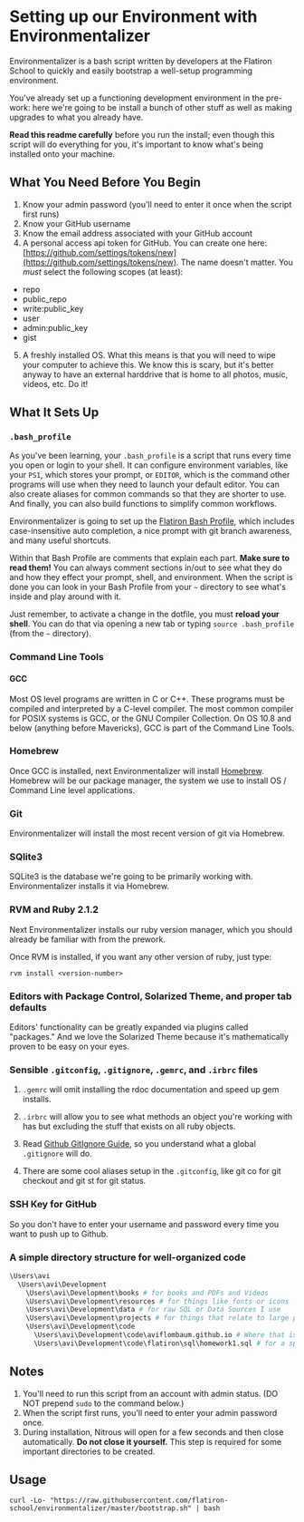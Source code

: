 # Setting up our Environment with Environmentalizer

Environmentalizer is a bash script written by developers at the Flatiron School to quickly and easily bootstrap a well-setup programming environment. 

You've already set up a functioning development environment in the pre-work: here we're going to be install a bunch of other stuff as well as making upgrades to what you already have.

**Read this readme carefully** before you run the install; even though this script will do everything for you, it's important to know what's being installed onto your machine.

## What You Need Before You Begin

1. Know your admin password (you'll need to enter it once when the script first runs)
2. Know your GitHub username
3. Know the email address associated with your GitHub account
4. A personal access api token for GitHub. You can create one here: [https://github.com/settings/tokens/new](https://github.com/settings/tokens/new). The name doesn't matter. You *must* select the following scopes (at least):
  * repo
  * public_repo
  * write:public_key
  * user
  * admin:public_key
  * gist
5. A freshly installed OS. What this means is that you will need to wipe your computer to achieve this. We know this is scary, but it's better anyway to have an external harddrive that is home to all photos, music, videos, etc. Do it!

## What It Sets Up

### `.bash_profile`

As you've been learning, your `.bash_profile` is a script that runs every time you open or login to your shell. It can configure environment variables, like your `PS1`, which stores your prompt, or `EDITOR`, which is the command other programs will use when they need to launch your default editor. You can also create aliases for common commands so that they are shorter to use. And finally, you can also build functions to simplify common workflows.

Environmentalizer is going to set up the [Flatiron Bash Profile](https://github.com/flatiron-school/dotfiles/blob/master/bash_profile), which includes case-insensitive auto completion, a nice prompt with git branch awareness, and many useful shortcuts.

Within that Bash Profile are comments that explain each part. **Make sure to read them!** You can always comment sections in/out to see what they do and how they effect your prompt, shell, and environment. When the script is done you can look in your Bash Profile from your `~` directory to see what's inside and play around with it.

Just remember, to activate a change in the dotfile, you must **reload your shell**. You can do that via opening a new tab or typing `source .bash_profile` (from the `~` directory).
 

### Command Line Tools

#### GCC

Most OS level programs are written in C or C++. These programs must be compiled and interpreted by a C-level compiler. The most common compiler for POSIX systems is GCC, or the GNU Compiler Collection. On OS 10.8 and below (anything before Mavericks), GCC is part of the Command Line Tools.

### Homebrew

Once GCC is installed, next Environmentalizer will install [Homebrew](http://brew.sh/). Homebrew will be our package manager, the system we use to install OS / Command Line level applications.

### Git

Environmentalizer will install the most recent version of git via Homebrew.

### SQlite3

SQLite3 is the database we're going to be primarily working with. Environmentalizer installs it via Homebrew.

### RVM and Ruby 2.1.2

Next Environmentalizer installs our ruby version manager, which you should already be familiar with from the prework.

Once RVM is installed, if you want any other version of ruby, just type:

`rvm install <version-number>`

### Editors with Package Control, Solarized Theme, and proper tab defaults

Editors' functionality can be greatly expanded via plugins called "packages." And we love the Solarized Theme because it's mathematically proven to be easy on your eyes.

### Sensible `.gitconfig`, `.gitignore`, `.gemrc`, and `.irbrc` files

1. `.gemrc` will omit installing the rdoc documentation and speed up gem installs.

2. `.irbrc` will allow you to see what methods an object you're working with has but excluding the stuff that exists on all ruby objects.

3. Read [Github GitIgnore Guide](https://help.github.com/articles/ignoring-files), so you understand what a global `.gitignore` will do.

4. There are some cool aliases setup in the `.gitconfig`, like git co for git checkout and git st for git status.

### SSH Key for GitHub 

So you don't have to enter your username and password every time you want to push up to Github.

### A simple directory structure for well-organized code

```bash
\Users\avi
  \Users\avi\Development
    \Users\avi\Development\books # for books and PDFs and Videos
    \Users\avi\Development\resources # for things like fonts or icons
    \Users\avi\Development\data # for raw SQL or Data Sources I use
    \Users\avi\Development\projects # for things that relate to large projects but aren't code
    \Users\avi\Development\code
      \Users\avi\Development\code\aviflombaum.github.io # Where that is a code project.
      \Users\avi\Development\code\flatiron\sql\homework1.sql # for a specific assignment in flatiron sql unit.
```

## Notes

1. You'll need to run this script from an account with admin status. (DO NOT prepend `sudo` to the command below.)
2. When the script first runs, you'll need to enter your admin password once.
3. During installation, Nitrous will open for a few seconds and then close automatically. **Do not close it yourself.** This step is required for some important directories to be created.

## Usage

`curl -Lo- "https://raw.githubusercontent.com/flatiron-school/environmentalizer/master/bootstrap.sh" | bash`
